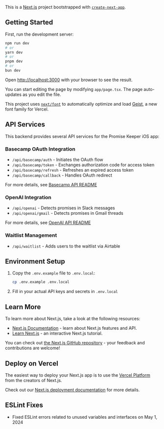 This is a [Next.js](https://nextjs.org) project bootstrapped with [`create-next-app`](https://nextjs.org/docs/app/api-reference/cli/create-next-app).

## Getting Started

First, run the development server:

```bash
npm run dev
# or
yarn dev
# or
pnpm dev
# or
bun dev
```

Open [http://localhost:3000](http://localhost:3000) with your browser to see the result.

You can start editing the page by modifying `app/page.tsx`. The page auto-updates as you edit the file.

This project uses [`next/font`](https://nextjs.org/docs/app/building-your-application/optimizing/fonts) to automatically optimize and load [Geist](https://vercel.com/font), a new font family for Vercel.

## API Services

This backend provides several API services for the Promise Keeper iOS app:

### Basecamp OAuth Integration
- `/api/basecamp/auth` - Initiates the OAuth flow
- `/api/basecamp/token` - Exchanges authorization code for access token
- `/api/basecamp/refresh` - Refreshes an expired access token
- `/api/basecamp/callback` - Handles OAuth redirect

For more details, see [Basecamp API README](src/app/api/basecamp/README.md)

### OpenAI Integration
- `/api/openai` - Detects promises in Slack messages
- `/api/openai/gmail` - Detects promises in Gmail threads

For more details, see [OpenAI API README](src/app/api/openai/README.md)

### Waitlist Management
- `/api/waitlist` - Adds users to the waitlist via Airtable

## Environment Setup

1. Copy the `.env.example` file to `.env.local`:
   ```bash
   cp .env.example .env.local
   ```

2. Fill in your actual API keys and secrets in `.env.local`

## Learn More

To learn more about Next.js, take a look at the following resources:

- [Next.js Documentation](https://nextjs.org/docs) - learn about Next.js features and API.
- [Learn Next.js](https://nextjs.org/learn) - an interactive Next.js tutorial.

You can check out [the Next.js GitHub repository](https://github.com/vercel/next.js) - your feedback and contributions are welcome!

## Deploy on Vercel

The easiest way to deploy your Next.js app is to use the [Vercel Platform](https://vercel.com/new?utm_medium=default-template&filter=next.js&utm_source=create-next-app&utm_campaign=create-next-app-readme) from the creators of Next.js.

Check out our [Next.js deployment documentation](https://nextjs.org/docs/app/building-your-application/deploying) for more details.

## ESLint Fixes
- Fixed ESLint errors related to unused variables and interfaces on May 1, 2024
